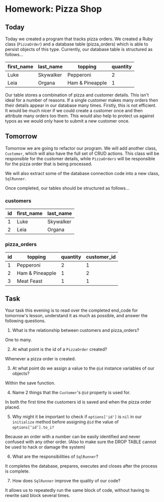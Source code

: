 # Homework: Pizza Shop

## Today

Today we created a program that tracks pizza orders. We created a Ruby class (`PizzaOrder`) and a database table (pizza\_orders) which is able to persist objects of this type. Currently, our database table is structured as follows...

| first_name | last_name | topping         | quantity |
|------------|-----------|-----------------|----------|
| Luke       | Skywalker | Pepperoni       | 2        |
| Leia       | Organa    | Ham & Pineapple | 1        |

Our table stores a combination of pizza and customer details. This isn't ideal for a number of reasons. If a single customer makes many orders then their details appear in our database many times. Firstly, this is not efficient. It would be much nicer if we could create a customer once and then attribute many orders too them. This would also help to protect us against typos as we would only have to submit a new customer once.

## Tomorrow

Tomorrow we are going to refactor our program. We will add another class, `Customer`, which will also have the full set of CRUD actions. This class will be responsible for the customer details, while `PizzaOrders` will be responsible for the pizza order that is being processed.

We will also extract some of the database connection code into a new class, `SqlRunner`.

Once completed, our tables should be structured as follows...

### customers

| id | first_name | last_name |
|----|------------|-----------|
| 1  | Luke       | Skywalker |
| 2  | Leia       | Organa    |

### pizza_orders

| id | topping         | quantity | customer_id |
|----|-----------------|----------|-------------|
| 1  | Pepperoni       | 2        | 1           |
| 2  | Ham & Pineapple | 1        | 2           |
| 3  | Meat Feast      | 1        | 1           |

## Task

Your task this evening is to read over the completed end\_code for tomorrow's lesson, understand it as much as possible, and answer the following questions.

1) What is the relationship between customers and pizza\_orders?

One to many.

2) At what point is the id of a `PizzaOrder` created?

Whenever a pizza order is created.

3) At what point do we assign a value to the `@id` instance variables of our objects?

Within the save function.

4) Name 2 things that the `Customer`'s `@id` property is used for.

In both the first time the customers id is saved and when the pizza order placed.

5) Why might it be important to check if `options['id']` is `nil` in our `initialize` method before assigning `@id` the value of `options[‘id’].to_i?`

Because an order with a number can be easily identified and never confused with any other order. (Also to make sure the DROP TABLE cannot be used to hack or damage the system)

6) What are the responsibilities of `SqlRunner`?

It completes the database, prepares, executes and closes after the process is complete.

7) How does `SqlRunner` improve the quality of our code?

It allows us to repeatedly run the same block of code, without having to rewrite said block several times.

